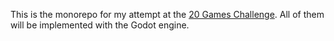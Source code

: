 This is the monorepo for my attempt at the [20 Games Challenge](https://20_games_challenge.gitlab.io/).
All of them will be implemented with the Godot engine.
